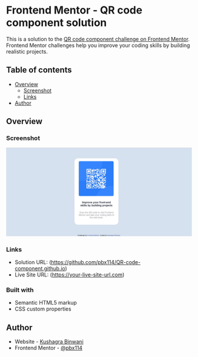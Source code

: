 # Frontend Mentor - QR code component solution

This is a solution to the [QR code component challenge on Frontend Mentor](https://www.frontendmentor.io/challenges/qr-code-component-iux_sIO_H). Frontend Mentor challenges help you improve your coding skills by building realistic projects. 

## Table of contents

- [Overview](#overview)
  - [Screenshot](#screenshot)
  - [Links](#links)
- [Author](#author)

## Overview

### Screenshot

![](./images/Capture.JPG)

### Links

- Solution URL: (https://github.com/pbx114/QR-code-component.github.io)
- Live Site URL: (https://your-live-site-url.com)

### Built with

- Semantic HTML5 markup
- CSS custom properties

## Author

- Website - [Kushagra Binwani](https://github.com/pbx114)
- Frontend Mentor - [@pbx114](https://www.frontendmentor.io/profile/pbx114)
